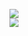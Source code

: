 [![](https://img.shields.io/badge/Made%20With-Github%20Spray-lightgrey.svg?style=for-the-badge&logo=github)](https://github.com/Annihil/github-spray#16144)  
[![](https://i.imgur.com/2DrTn0Z.gif)](https://github.com/Annihil/github-spray)
